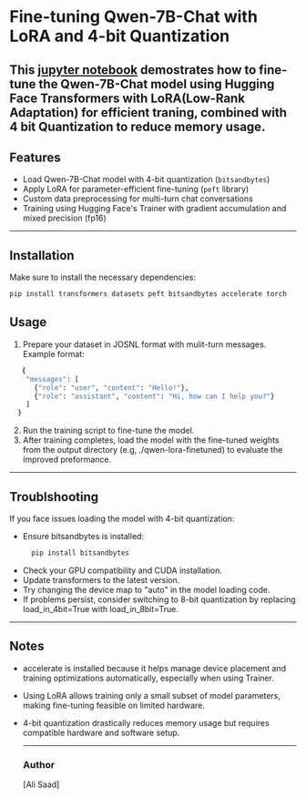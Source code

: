 # Fine-tuning Qwen-7B-Chat with LoRA and 4-bit Quantization
This  [jupyter notebook](Qwen-7B-Chat_Clean.ipynb) demostrates how to fine-tune the Qwen-7B-Chat model using Hugging Face Transformers with LoRA(Low-Rank Adaptation) for efficient traning, combined with 4 bit Quantization to reduce memory usage.
---

## Features

- Load Qwen-7B-Chat model with 4-bit quantization (`bitsandbytes`)
- Apply LoRA for parameter-efficient fine-tuning (`peft` library)
- Custom data preprocessing for multi-turn chat conversations
- Training using Hugging Face's Trainer with gradient accumulation and mixed precision (fp16)

---

## Installation

Make sure to install the necessary dependencies:

```bash
pip install transformers datasets peft bitsandbytes accelerate torch
```


## Usage
1. Prepare your dataset in JOSNL format with mulit-turn messages. Example format:
```bash
   {
    "messages": [
      {"role": "user", "content": "Hello!"},
      {"role": "assistant", "content": "Hi, how can I help you?"}
    ]
  }
```
2. Run the training script to fine-tune the model.
3. After training completes, load the model with the fine-tuned weights from the output directory (e.g, ./qwen-lora-finetuned) to evaluate the improved preformance.

___
## Troublshooting
If you face issues loading the model with 4-bit quantization:
- Ensure bitsandbytes is installed:
  ```bash
    pip install bitsandbytes
  ```
- Check your GPU compatibility and CUDA installation.
- Update transformers to the latest version.
- Try changing the device map to "auto" in the model loading code.
- If problems persist, consider switching to 8-bit quantization by replacing load_in_4bit=True with load_in_8bit=True.


---

## Notes
- accelerate is installed because it helps manage device placement and training optimizations automatically, especially when using Trainer.
- Using LoRA allows training only a small subset of model parameters, making fine-tuning feasible on limited hardware.
- 4-bit quantization drastically reduces memory usage but requires compatible hardware and software setup.


  ---
  ### Author
  [Ali Saad]
